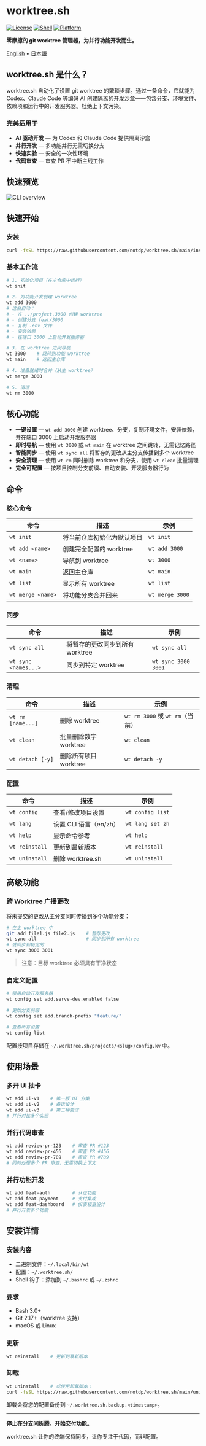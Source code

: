 # worktree.sh

[![License](https://img.shields.io/badge/license-AGPL--3.0-blue.svg?style=flat-square)](LICENSE)
[![Shell](https://img.shields.io/badge/shell-bash%203.0%2B-green.svg?style=flat-square)](https://www.gnu.org/software/bash/)
[![Platform](https://img.shields.io/badge/platform-macOS%20%7C%20Linux-lightgrey.svg?style=flat-square)](https://github.com/notdp/worktree.sh)

**零摩擦的 git worktree 管理器，为并行功能开发而生。**

[English](README.md) • [日本語](README.ja.md)

## worktree.sh 是什么？

worktree.sh 自动化了设置 git worktree 的繁琐步骤。通过一条命令，它就能为 Codex、Claude Code 等编码 AI 创建隔离的开发沙盒——包含分支、环境文件、依赖项和运行中的开发服务器。杜绝上下文污染。

### 完美适用于

- **AI 驱动开发** — 为 Codex 和 Claude Code 提供隔离沙盒
- **并行开发** — 多功能并行无需切换分支
- **快速实验** — 安全的一次性环境
- **代码审查** — 审查 PR 不中断主线工作

## 快速预览

![CLI overview](asset/worktree.sh.screenshot-1.png)

## 快速开始

### 安装

```bash
curl -fsSL https://raw.githubusercontent.com/notdp/worktree.sh/main/install.sh | bash
```

### 基本工作流

```bash
# 1. 初始化项目（在主仓库中运行）
wt init

# 2. 为功能开发创建 worktree
wt add 3000
# 这会自动：
# - 在 ../project.3000 创建 worktree
# - 创建分支 feat/3000
# - 复制 .env 文件
# - 安装依赖
# - 在端口 3000 上启动开发服务器

# 3. 在 worktree 之间导航
wt 3000    # 跳转到功能 worktree
wt main    # 返回主仓库

# 4. 准备就绪时合并（从主 worktree）
wt merge 3000

# 5. 清理
wt rm 3000
```

## 核心功能

- **一键设置** — `wt add 3000` 创建 worktree、分支，复制环境文件，安装依赖，并在端口 3000 上启动开发服务器
- **即时导航** — 使用 `wt 3000` 或 `wt main` 在 worktree 之间跳转，无需记忆路径
- **智能同步** — 使用 `wt sync all` 将暂存的更改从主分支传播到多个 worktree
- **安全清理** — 使用 `wt rm` 同时删除 worktree 和分支，使用 `wt clean` 批量清理
- **完全可配置** — 按项目控制分支前缀、自动安装、开发服务器行为

## 命令

### 核心命令

| 命令              | 描述                       | 示例            |
| ----------------- | -------------------------- | --------------- |
| `wt init`         | 将当前仓库初始化为默认项目 | `wt init`       |
| `wt add <name>`   | 创建完全配置的 worktree    | `wt add 3000`   |
| `wt <name>`       | 导航到 worktree            | `wt 3000`       |
| `wt main`         | 返回主仓库                 | `wt main`       |
| `wt list`         | 显示所有 worktree          | `wt list`       |
| `wt merge <name>` | 将功能分支合并回来         | `wt merge 3000` |

### 同步

| 命令                 | 描述                            | 示例                |
| -------------------- | ------------------------------- | ------------------- |
| `wt sync all`        | 将暂存的更改同步到所有 worktree | `wt sync all`       |
| `wt sync <names...>` | 同步到特定 worktree             | `wt sync 3000 3001` |

### 清理

| 命令              | 描述                  | 示例                            |
| ----------------- | --------------------- | ------------------------------- |
| `wt rm [name...]` | 删除 worktree         | `wt rm 3000` 或 `wt rm`（当前） |
| `wt clean`        | 批量删除数字 worktree | `wt clean`                      |
| `wt detach [-y]`  | 删除所有项目 worktree | `wt detach -y`                  |

### 配置

| 命令           | 描述                   | 示例             |
| -------------- | ---------------------- | ---------------- |
| `wt config`    | 查看/修改项目设置      | `wt config list` |
| `wt lang`      | 设置 CLI 语言（en/zh） | `wt lang set zh` |
| `wt help`      | 显示命令参考           | `wt help`        |
| `wt reinstall` | 更新到最新版本         | `wt reinstall`   |
| `wt uninstall` | 删除 worktree.sh       | `wt uninstall`   |

## 高级功能

### 跨 Worktree 广播更改

将未提交的更改从主分支同时传播到多个功能分支：

```bash
# 在主 worktree 中
git add file1.js file2.js    # 暂存更改
wt sync all                  # 同步到所有 worktree
# 或同步到特定的
wt sync 3000 3001
```

> 注意：目标 worktree 必须具有干净状态

### 自定义配置

```bash
# 禁用自动开发服务器
wt config set add.serve-dev.enabled false

# 更改分支前缀
wt config set add.branch-prefix "feature/"

# 查看所有设置
wt config list
```

配置按项目存储在 `~/.worktree.sh/projects/<slug>/config.kv` 中。

## 使用场景

### 多开 UI 抽卡

```bash
wt add ui-v1    # 第一版 UI 方案
wt add ui-v2    # 备选设计
wt add ui-v3    # 第三种尝试
# 并行对比多个实现
```

### 并行代码审查

```bash
wt add review-pr-123    # 审查 PR #123
wt add review-pr-456    # 审查 PR #456
wt add review-pr-789    # 审查 PR #789
# 同时处理多个 PR 审查，无需切换上下文
```

### 并行功能开发

```bash
wt add feat-auth        # 认证功能
wt add feat-payment     # 支付集成
wt add feat-dashboard   # 仪表板重设计
# 并行开发多个功能
```

## 安装详情

### 安装内容

- 二进制文件：`~/.local/bin/wt`
- 配置：`~/.worktree.sh/`
- Shell 钩子：添加到 `~/.bashrc` 或 `~/.zshrc`

### 要求

- Bash 3.0+
- Git 2.17+（worktree 支持）
- macOS 或 Linux

### 更新

```bash
wt reinstall    # 更新到最新版本
```

### 卸载

```bash
wt uninstall    # 或使用卸载脚本：
curl -fsSL https://raw.githubusercontent.com/notdp/worktree.sh/main/uninstall.sh | bash
```

卸载会将您的配置备份到 `~/.worktree.sh.backup.<timestamp>`。

---

**停止在分支间折腾。开始交付功能。**

worktree.sh 让你的终端保持同步，让你专注于代码，而非配置。
